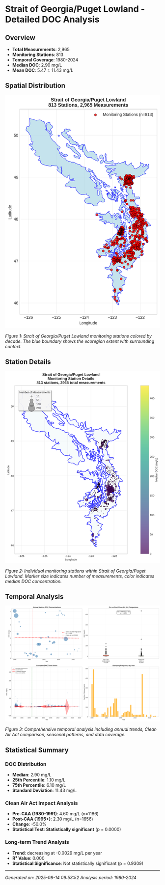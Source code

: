 # Strait of Georgia/Puget Lowland - Detailed DOC Analysis

## Overview
- **Total Measurements**: 2,965
- **Monitoring Stations**: 813
- **Temporal Coverage**: 1980-2024
- **Median DOC**: 2.90 mg/L
- **Mean DOC**: 5.47 ± 11.43 mg/L

## Spatial Distribution

![Ecoregion Overview](Strait_of_GeorgiaPuget_Lowland_overview_map.png)

*Figure 1: Strait of Georgia/Puget Lowland monitoring stations colored by decade. The blue boundary shows the ecoregion extent with surrounding context.*

## Station Details

![Station Details](Strait_of_GeorgiaPuget_Lowland_stations.png)

*Figure 2: Individual monitoring stations within Strait of Georgia/Puget Lowland. Marker size indicates number of measurements, color indicates median DOC concentration.*

## Temporal Analysis

![Time Series Analysis](Strait_of_GeorgiaPuget_Lowland_timeseries.png)

*Figure 3: Comprehensive temporal analysis including annual trends, Clean Air Act comparison, seasonal patterns, and data coverage.*

## Statistical Summary

### DOC Distribution
- **Median**: 2.90 mg/L
- **25th Percentile**: 1.10 mg/L  
- **75th Percentile**: 6.10 mg/L
- **Standard Deviation**: 11.43 mg/L

### Clean Air Act Impact Analysis

- **Pre-CAA (1980-1991)**: 4.60 mg/L (n=1186)
- **Post-CAA (1995+)**: 2.30 mg/L (n=1656)
- **Change**: -50.0%
- **Statistical Test**: **Statistically significant** (p = 0.0000)

### Long-term Trend Analysis

- **Trend**: decreasing at -0.0029 mg/L per year
- **R² Value**: 0.000
- **Statistical Significance**: Not statistically significant (p = 0.9309)


---
*Generated on: 2025-08-14 09:53:52*
*Analysis period: 1980-2024*

